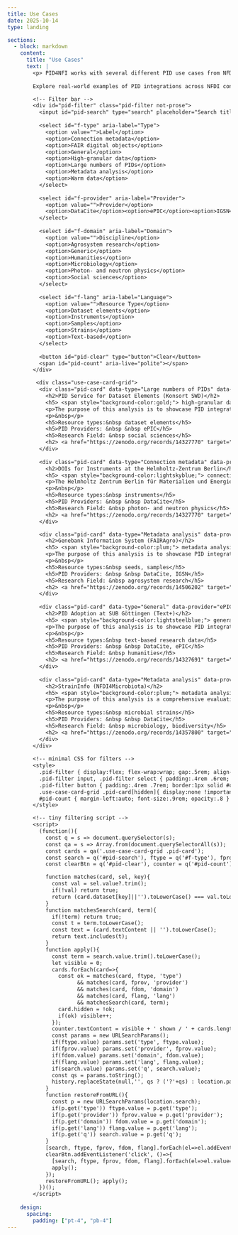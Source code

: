 ```yaml
---
title: Use Cases
date: 2025-10-14
type: landing

sections:
  - block: markdown
    content:
      title: "Use Cases"
      text: |
        <p> PID4NFI works with several different PID use cases from NFDI, in close collaboration with stakeholders from the respective consortia and services.
        
        Explore real-world examples of PID integrations across NFDI consortia and discover use cases that bridge diverse disciplines – from PID registration workflows in life sciences to metadata harmonization in social sciences – illustrating how PIDs enhance interoperability, reproducibility, and long-term accessibility. The examples reflect PID4NFDI’s aim to standardize PID usage, enhance governance, and support interoperability across NFDI consortia.<br /></p>

        <!-- Filter bar -->
        <div id="pid-filter" class="pid-filter not-prose">
          <input id="pid-search" type="search" placeholder="Search title/desc…" aria-label="Search">
          
          <select id="f-type" aria-label="Type">
            <option value="">Label</option>
            <option>Connection metadata</option>
            <option>FAIR digital objects</option>
            <option>General</option>
            <option>High-granular data</option>
            <option>Large numbers of PIDs</option>
            <option>Metadata analysis</option>
            <option>Warm data</option>
          </select>
          
          <select id="f-provider" aria-label="Provider">
            <option value="">Provider</option>
            <option>DataCite</option><option>ePIC</option><option>IGSN</option>
          </select>
          
          <select id="f-domain" aria-label="Domain">
            <option value="">Discipline</option>
            <option>Agrosystem research</option>
            <option>Generic</option>
            <option>Humanities</option>
            <option>Microbiology</option>
            <option>Photon- and neutron physics</option>
            <option>Social sciences</option>
          </select>
          
          <select id="f-lang" aria-label="Language">
            <option value="">Resource Type</option>
            <option>Dataset elements</option>
            <option>Instruments</option>
            <option>Samples</option>
            <option>Strains</option>
            <option>Text-based</option>
          </select>
          
          <button id="pid-clear" type="button">Clear</button>
          <span id="pid-count" aria-live="polite"></span>
        </div>

         <div class="use-case-card-grid">
          <div class="pid-card" data-type="Large numbers of PIDs" data-provider="ePIC" data-domain="Social Sciences" data-lang="Dataset elements" >
            <h2>PID Service for Dataset Elements (Konsort SWD)</h2>
            <h5> <span style="background-color:gold;"> high-granular data</span> &nbsp <span style="background-color:sandybrown;">large numbers of PIDs</span></h5>            
            <p>The purpose of this analysis is to showcase PID integration in a new PID service that is being developed within the KonsortSWD consortium. This service aims to reference elements below the dataset, study, or publication level via PID, enhancing FAIRness of low-granular dataset elements and fulfilling requirements such as handling a large number of PIDs.</p>
            <p>&nbsp</p>
            <h5>Resource types:&nbsp dataset elements</h5>
            <h5>PID Providers: &nbsp &nbsp ePIC</h5>
            <h5>Research Field: &nbsp social sciences</h5>   
            <h2> <a href="https://zenodo.org/records/14327770" target="_blank">Learn more</a></h2>
          </div>
        
          <div class="pid-card" data-type="Connection metadata" data-provider="DataCite" data-domain="Photon- and neutron physics" data-lang="Instruments" >
            <h2>DOIs for Instruments at the Helmholtz-Zentrum Berlin</h2>
            <h5> <span style="background-color:lightskyblue;"> connection metadata</span></h5>
            <p>The Helmholtz Zentrum Berlin für Materialien und Energie (HZB) operates the BESSY II synchrotron radiation source and, until the end of 2019, operated the BER II neutron source. The synchrotron radiation of BESSY II (respectively neutrons at BER II) are directed through beamlines to experiment stations, where researchers can examine the interaction of the radiation with a sample, resulting in recorded measurements. The HZB registers DOIs via DataCite for its beamlines and experiment stations to uniquely identify these devices. Researchers can use the DOIs to link their publication data to the devices they have used to generate their measurements.</p>
            <p>&nbsp</p>
            <h5>Resource types:&nbsp instruments</h5>
            <h5>PID Providers: &nbsp &nbsp DataCite</h5>
            <h5>Research Field: &nbsp photon- and neutron physics</h5>   
            <h2> <a href="https://zenodo.org/records/14327770" target="_blank">Learn more</a></h2>
          </div>

          <div class="pid-card" data-type="Metadata analysis" data-provider="DataCite" data-domain="Agrosystem research" data-lang="Samples" >
            <h2>Genebank Information System (FAIRAgro)</h2>
            <h5> <span style="background-color:plum;"> metadata analysis </span></h5>
            <p>The purpose of this analysis is to showcase PID integration within the Text+ consortium using the example of the SUB Göttingen. The report focuses on two well-integratied and long-running repositories (DARIAH-DE and TextGrid) for text-based research data from the humanities. We give details on different types of integrated PIDs, metadata quality handling, interaction with major infrastructures such as DARIAH and CLARIN, and describe new requirements and developments such as improved user input interfaces.</p>
            <p>&nbsp</p>         
            <h5>Resource types:&nbsp seeds, samples</h5>
            <h5>PID Providers: &nbsp &nbsp DataCite, IGSN</h5>
            <h5>Research Field: &nbsp agrosystem research</h5>   
            <h2> <a href="https://zenodo.org/records/14506202" target="_blank">Learn more</a></h2>
          </div>
        
          <div class="pid-card" data-type="General" data-provider="ePIC" data-domain="Humanities" data-lang="Text-based" >
            <h2>PID Adoption at SUB Göttingen (Text+)</h2>
            <h5> <span style="background-color:lightsteelblue;"> general </span></h5>
            <p>The purpose of this analysis is to showcase PID integration within the Text+ consortium using the example of the SUB Göttingen. The report focuses on two well-integratied and long-running repositories (DARIAH-DE and TextGrid) for text-based research data from the humanities. We give details on different types of integrated PIDs, metadata quality handling, interaction with major infrastructures such as DARIAH and CLARIN, and describe new requirements and developments such as improved user input interfaces.</p>
            <p>&nbsp</p>         
            <h5>Resource types:&nbsp text-based research data</h5>
            <h5>PID Providers: &nbsp &nbsp DataCite, ePIC</h5>
            <h5>Research Field: &nbsp humanities</h5>   
            <h2> <a href="https://zenodo.org/records/14327691" target="_blank">Learn more</a></h2>
          </div>
        
          <div class="pid-card" data-type="Metadata analysis" data-provider="DataCite" data-domain="Microbiology" data-lang="Strains" >
            <h2>StrainInfo (NFDI4Microbiota)</h2>
            <h5> <span style="background-color:plum;"> metadata analysis </span></h5>
            <p>The purpose of this analysis is a comprehensive evaluation of the metadata quality and completeness for the StrainInfo service. StrainInfo, operated by the Leibniz Institute DSMZ – German Collection of Microorganisms and Cell Cultures GmbH, is an integral part of the NFDI4Microbiota consortium. This analysis, conducted by DataCite, highlights the current state of metadata in StrainInfo, offering insights into its alignment with persistent identifier and metadata best practices.</p>
            <p>&nbsp</p>         
            <h5>Resource types:&nbsp microbial strains</h5>
            <h5>PID Providers: &nbsp &nbsp DataCite</h5>
            <h5>Research Field: &nbsp microbiology, biodiversity</h5>   
            <h2> <a href="https://zenodo.org/records/14357800" target="_blank">Learn more</a></h2>
          </div>    
        </div>
        
        <!-- minimal CSS for filters -->
        <style>
          .pid-filter { display:flex; flex-wrap:wrap; gap:.5rem; align-items:center; margin:1rem 0 1.5rem }
          .pid-filter input, .pid-filter select { padding:.4rem .6rem; border:1px solid #e3e3e3; border-radius:.5rem }
          .pid-filter button { padding:.4rem .7rem; border:1px solid #ccc; border-radius:.5rem; background:#fff; cursor:pointer }
          .use-case-card-grid .pid-card[hidden]{ display:none !important }
          #pid-count { margin-left:auto; font-size:.9rem; opacity:.8 }
        </style>

        <!-- tiny filtering script -->
        <script>
          (function(){
            const q = s => document.querySelector(s);
            const qa = s => Array.from(document.querySelectorAll(s));
            const cards = qa('.use-case-card-grid .pid-card');
            const search = q('#pid-search'), ftype = q('#f-type'), fprov = q('#f-provider'), fdom = q('#f-domain'), flang = q('#f-lang');
            const clearBtn = q('#pid-clear'), counter = q('#pid-count');

            function matches(card, sel, key){
              const val = sel.value?.trim();
              if(!val) return true;
              return (card.dataset[key]||'').toLowerCase() === val.toLowerCase();
            }
            function matchesSearch(card, term){
              if(!term) return true;
              const t = term.toLowerCase();
              const text = (card.textContent || '').toLowerCase();
              return text.includes(t);
            }
            function apply(){
              const term = search.value.trim().toLowerCase();
              let visible = 0;
              cards.forEach(card=>{
                const ok = matches(card, ftype, 'type')
                      && matches(card, fprov, 'provider')
                      && matches(card, fdom, 'domain')
                      && matches(card, flang, 'lang')
                      && matchesSearch(card, term);
                card.hidden = !ok;
                if(ok) visible++;
              });
              counter.textContent = visible + ' shown / ' + cards.length + ' total';
              const params = new URLSearchParams();
              if(ftype.value) params.set('type', ftype.value);
              if(fprov.value) params.set('provider', fprov.value);
              if(fdom.value) params.set('domain', fdom.value);
              if(flang.value) params.set('lang', flang.value);
              if(search.value) params.set('q', search.value);
              const qs = params.toString();
              history.replaceState(null,'', qs ? ('?'+qs) : location.pathname);
            }
            function restoreFromURL(){
              const p = new URLSearchParams(location.search);
              if(p.get('type')) ftype.value = p.get('type');
              if(p.get('provider')) fprov.value = p.get('provider');
              if(p.get('domain')) fdom.value = p.get('domain');
              if(p.get('lang')) flang.value = p.get('lang');
              if(p.get('q')) search.value = p.get('q');
            }
            [search, ftype, fprov, fdom, flang].forEach(el=>el.addEventListener('input', apply));
            clearBtn.addEventListener('click', ()=>{
              [search, ftype, fprov, fdom, flang].forEach(el=>el.value='');
              apply();
            });
            restoreFromURL(); apply();
          })();
        </script>
        
    design:
      spacing:
        padding: ["pt-4", "pb-4"]
---
```

